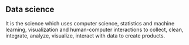 ## Data science
It is the science which uses computer science, statistics and machine learning,  visualization and human-computer interactions to collect, clean, integrate, analyze, visualize, interact with data to create products.
